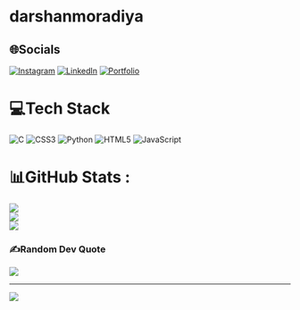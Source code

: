 ﻿# darshanmoradiya

## 🌐Socials
[![Instagram](https://img.shields.io/badge/Instagram-%23E4405F.svg?logo=Instagram&logoColor=white)](https://instagram.com/_.darshanp.21.__) [![LinkedIn](https://img.shields.io/badge/LinkedIn-%230077B5.svg?logo=linkedin&logoColor=white)](https://linkedin.com/in/darshan-moradiya) [![Portfolio](https://img.shields.io/badge/Portfolio-8A2BE2)](https://darshanmoradiya.vercel.app/)

# 💻Tech Stack
![C](https://img.shields.io/badge/c-%2300599C.svg?style=flat&logo=c&logoColor=white) ![CSS3](https://img.shields.io/badge/css3-%231572B6.svg?style=flat&logo=css3&logoColor=white) ![Python](https://img.shields.io/badge/python-3670A0?style=flat&logo=python&logoColor=ffdd54) ![HTML5](https://img.shields.io/badge/html5-%23E34F26.svg?style=flat&logo=html5&logoColor=white) ![JavaScript](https://img.shields.io/badge/javascript-%23323330.svg?style=flat&logo=javascript&logoColor=%23F7DF1E)
# 📊GitHub Stats :
![](https://github-readme-stats.vercel.app/api?username=darshanmoradiya&theme=radical&hide_border=false&include_all_commits=false&count_private=false)<br/>
![](https://github-readme-streak-stats.herokuapp.com/?user=darshanmoradiya&theme=radical&hide_border=false)<br/>
![](https://github-readme-stats.vercel.app/api/top-langs/?username=darshanmoradiya&theme=radical&hide_border=false&include_all_commits=false&count_private=false&layout=compact)

### ✍️Random Dev Quote
![](https://quotes-github-readme.vercel.app/api?type=horizontal&theme=dark)

---
[![](https://visitcount.itsvg.in/api?id=darshanmoradiya&icon=2&color=1)](https://visitcount.itsvg.in)



